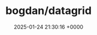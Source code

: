 ---
title: "bogdan/datagrid"
link: "https://github.com/bogdan/datagrid"
date: "2025-01-24 21:30:16 +0000"
description: "Gem to create tables grids with sortable columns and filters"
category: "github"
---